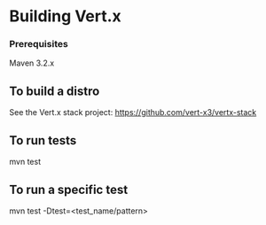 # Building Vert.x

### Prerequisites

Maven 3.2.x

## To build a distro

See the Vert.x stack project: https://github.com/vert-x3/vertx-stack

## To run tests

mvn test

## To run a specific test

mvn test -Dtest=<test_name/pattern>




